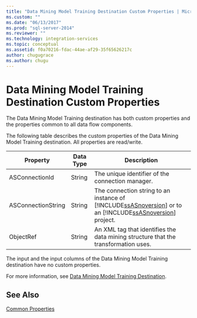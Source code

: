 ```yaml
---
title: "Data Mining Model Training Destination Custom Properties | Microsoft Docs"
ms.custom: ""
ms.date: "06/13/2017"
ms.prod: "sql-server-2014"
ms.reviewer: ""
ms.technology: integration-services
ms.topic: conceptual
ms.assetid: f0a70216-fdac-44ae-af29-35f65626217c
author: chugugrace
ms.author: chugu
---
```

# Data Mining Model Training Destination Custom Properties
  The Data Mining Model Training destination has both custom properties and the properties common to all data flow components.  
  
 The following table describes the custom properties of the Data Mining Model Training destination. All properties are read/write.  
  
|Property|Data Type|Description|  
|--------------|---------------|-----------------|  
|ASConnectionId|String|The unique identifier of the connection manager.|  
|ASConnectionString|String|The connection string to an instance of [!INCLUDE[ssASnoversion](../../includes/ssasnoversion-md.md)] or to an [!INCLUDE[ssASnoversion](../../includes/ssasnoversion-md.md)] project.|  
|ObjectRef|String|An XML tag that identifies the data mining structure that the transformation uses.|  
  
 The input and the input columns of the Data Mining Model Training destination have no custom properties.  
  
 For more information, see [Data Mining Model Training Destination](data-mining-model-training-destination.md).  
  
## See Also  
 [Common Properties](../common-properties.md)  
  
  
